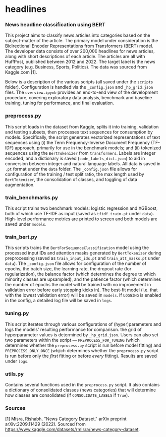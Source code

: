 # headlines
### News headline classification using BERT

This project aims to classify news articles into categories based on the subject-matter of the article. The primary model under consideration is the Bidirectional Encoder Representations from Transformers (BERT) model. The developer data consists of over 200,000 headlines for news articles, along with short descriptions of each article. The articles are all with HuffPost, published between 2012 and 2022. The target label is the news category (e.g. Business, Sports, Politics). The data was sourced from Kaggle.com [1].

Below is a description of the various scripts (all saved under the `scripts` folder). Configuration is handled via the `_config.json` and `_hp_grid.json` files. The `overview.ipynb` provides an end-to-end view of the development procedure, covering exploratory data analysis, benchmark and baseline training, tuning for performance, and final evaluation.

### preprocess.py

This script loads in the dataset from Kaggle, splits it into training, validation and testing subsets, then processes text sequences for consumption by models. Specifically, the script generates vectorized representations of text sequences using (i) the Term Frequency-Inverse Document Frequency (TF-IDF) approach, primarily for use in the benchmark models; and (ii) tokenized sequences using the `BertTokenizer` from `transformers`. Labels are integer encoded, and a dictionary is saved (`code_labels_dict.json`) to aid in conversion between integer and natural language labels. All data is saved in `.pt` format under the `data` folder. The `_config.json` file allows for configuration of the training / test split ratio, the max length used by `BertTokenizer`, the consolidation of classes, and toggling of data augmentation.

### train_benchmarks.py

This script trains two benchmark models: logistic regression and XGBoost, both of which use TF-IDF as input (saved as `tfidf_train.pt` under `data`). High-level performance metrics are printed to screen and both models are saved under `models`.

### train_bert.py

This scripts trains the `BertForSequenceClassification` model using the processed input IDs and attention masks generated by `BertTokenizer` during preprocessing (saved as `train_input_ids.pt` and `train_att_masks.pt` under `data`). The `_config.json` file allows for configuration of the number of epochs, the batch size, the learning rate, the dropout rate (for regularization), the balance factor (which determines the degree to which minority classes are upsampled), and the patience factor (which determines the number of epochs the model will be trained with no improvement in validation error before early stopping kicks in). The best-fit model (i.e. that with the lowest validation error) will be saved in `models`. If `LOGGING` is enabled in the config, a detailed log file will be saved in `logs`.

### tuning.py

This script iterates through various configurations of (hyper)parameters and logs the models' resulting performance for comparison. the grid of hyperparameter values is determined by `_hp_grid.json`. Users can also set two parameters within the script — `PREPROCESS_FOR_TUNING` (which determines whether the `preprocess.py` script is run before model fitting) and `PREPROCESS_ONLY_ONCE` (whjich determines whether the `preprocess.py` script is run before only the *first* fitting or before *every* fitting). Results are saved under `logs`.

### utils.py

Contains several functions used in the `preprocess.py` script. It also contains a dictionary of consolidated classes (news categories) that will determine how classes are consolidated (if `CONSOLIDATE_LABELS` if `True`).

### Sources

[1] Misra, Rishabh. "News Category Dataset." arXiv preprint arXiv:2209.11429 (2022). Sourced from https://www.kaggle.com/datasets/rmisra/news-category-dataset.